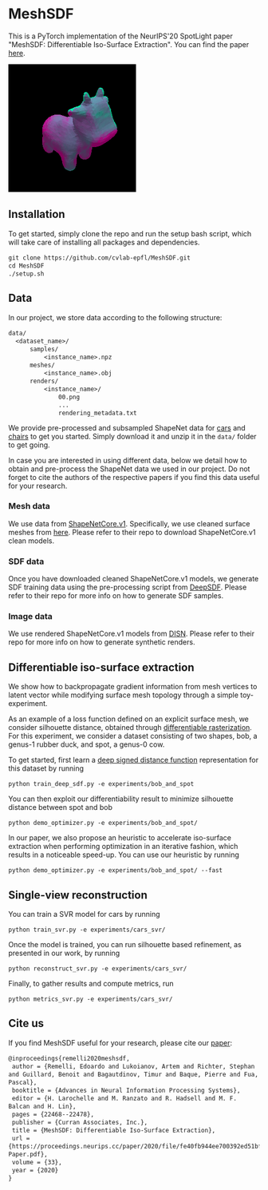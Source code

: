 # MeshSDF

This is a PyTorch implementation of the NeurIPS'20 SpotLight paper "MeshSDF: Differentiable Iso-Surface Extraction". You can find the paper [here](https://arxiv.org/abs/2006.03997).

![](experiments/bob_and_spot/Optimizations/movie.gif)

## Installation

To get started, simply clone the repo and run the setup bash script, which will take care of installing all packages and dependencies.

```
git clone https://github.com/cvlab-epfl/MeshSDF.git
cd MeshSDF
./setup.sh
```

## Data

In our project, we store data according to the following structure:
```
data/
  <dataset_name>/
      samples/
          <instance_name>.npz
      meshes/
          <instance_name>.obj
      renders/
          <instance_name>/
              00.png
              ...
              rendering_metadata.txt

```

We provide pre-processed and subsampled ShapeNet data for [cars](https://drive.google.com/file/d/1KCnZjWUuQQSGjc2C_Z0_j4IFBYmZ8GvG/view?usp=sharing) and [chairs](https://drive.google.com/file/d/1I05H7X8__jKak8OdwXPu7cD7BOF8mfa8/view?usp=sharing) to get you started.
Simply download it and unzip it in the `data/` folder to get going.

In case you are interested in using different data, below we detail how to obtain and pre-process the ShapeNet data we used in our project.
Do not forget to cite the authors of the respective papers if you find this data useful for your research.

### Mesh data

We use data from [ShapeNetCore.v1](https://www.shapenet.org). Specifically, we use cleaned surface meshes from [here](https://github.com/laughtervv/DISN). Please refer to their repo to download ShapeNetCore.v1 clean models.

### SDF data

Once you have downloaded cleaned ShapeNetCore.v1 models, we generate SDF training data using the pre-processing script from [DeepSDF](https://openaccess.thecvf.com/content_CVPR_2019/html/Park_DeepSDF_Learning_Continuous_Signed_Distance_Functions_for_Shape_Representation_CVPR_2019_paper.html). Please refer to their repo for more info on how to generate SDF samples.

### Image data

We use rendered ShapeNetCore.v1 models from [DISN](https://github.com/laughtervv/DISN). Please refer to their repo for more info on how to generate synthetic renders.



## Differentiable iso-surface extraction

We show how to backpropagate gradient information from mesh
vertices to latent vector while modifying surface mesh topology through a simple toy-experiment.

As an example of a loss function defined on an explicit surface mesh, we consider silhouette
distance, obtained through [differentiable rasterization](https://hiroharu-kato.com/publication/neural_renderer/).
For this experiment, we consider a dataset consisting of two shapes, bob, a genus-1 rubber duck, and spot, a genus-0 cow.

To get started, first learn a [deep signed distance function](https://openaccess.thecvf.com/content_CVPR_2019/html/Park_DeepSDF_Learning_Continuous_Signed_Distance_Functions_for_Shape_Representation_CVPR_2019_paper.html) representation for this dataset by running

```
python train_deep_sdf.py -e experiments/bob_and_spot
```

You can then exploit our differentiability result to minimize silhouette distance between spot and bob

```
python demo_optimizer.py -e experiments/bob_and_spot/
```

In our paper, we also propose an heuristic to accelerate iso-surface extraction when performing optimization in an iterative fashion, which results in a noticeable speed-up. You can use our heuristic by running

```
python demo_optimizer.py -e experiments/bob_and_spot/ --fast
```

## Single-view reconstruction

You can train a SVR model for cars by running

```
python train_svr.py -e experiments/cars_svr/
```

Once the model is trained, you can run silhouette based refinement, as presented in our work, by running

```
python reconstruct_svr.py -e experiments/cars_svr/
```

Finally, to gather results and compute metrics, run

```
python metrics_svr.py -e experiments/cars_svr/
```


## Cite us

If you find MeshSDF useful for your research, please cite our
[paper](https://arxiv.org/abs/2006.03997):
```
@inproceedings{remelli2020meshsdf,
 author = {Remelli, Edoardo and Lukoianov, Artem and Richter, Stephan and Guillard, Benoit and Bagautdinov, Timur and Baque, Pierre and Fua, Pascal},
 booktitle = {Advances in Neural Information Processing Systems},
 editor = {H. Larochelle and M. Ranzato and R. Hadsell and M. F. Balcan and H. Lin},
 pages = {22468--22478},
 publisher = {Curran Associates, Inc.},
 title = {MeshSDF: Differentiable Iso-Surface Extraction},
 url = {https://proceedings.neurips.cc/paper/2020/file/fe40fb944ee700392ed51bfe84dd4e3d-Paper.pdf},
 volume = {33},
 year = {2020}
}
```
